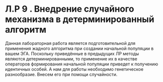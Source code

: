# Л.Р 9 . Внедрение случайного механизма в детерминированный алгоритм
Данная лабораторная работа является подготовительной для применения жадного 
алгоритма при создании начальной популяции в вашем ЭГА. 
Поскольку приведённые в предыдущих ЛР методы являются детерминированными, 
то применение их в качестве операторов формирования начальной популяции приведет к 
получению идентичных особей. А нам для работы необходимо генетическое разнообразие. 
Внесем его при помощи случайности.

